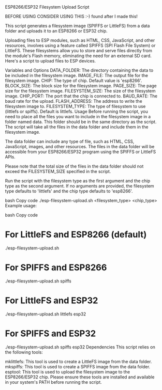 ESP8266/ESP32 Filesystem Upload Script

BEFORE USING CONSIDER USING THIS :-) found after I made this!

This script generates a filesystem image (SPIFFS or LittleFS) from a data folder and uploads it to an ESP8266 or ESP32 chip.

Uploading files to ESP modules, such as HTML, CSS, JavaScript, and other resources, involves using a feature called SPIFFS (SPI Flash File System) or LittleFS. These filesystems allow you to store and serve files directly from the module's Flash memory, eliminating the need for an external SD card. Here's a script to upload files to ESP devices.

Variables and Options
DATA_FOLDER: The directory containing the data to be included in the filesystem image.
IMAGE_FILE: The output file for the filesystem image.
CHIP: The type of chip. Default value is 'esp8266'.
BLOCK_SIZE: The block size for the filesystem image.
PAGE_SIZE: The page size for the filesystem image.
FILESYSTEM_SIZE: The size of the filesystem image.
CHIP_PORT: The port that the chip is connected to.
BAUD_RATE: The baud rate for the upload.
FLASH_ADDRESS: The address to write the filesystem image to.
FILESYSTEM_TYPE: The type of filesystem to use (littlefs or spiffs). Default is littlefs.
Usage
Before running the script, you need to place all the files you want to include in the filesystem image in a folder named data. This folder should be in the same directory as the script. The script will take all the files in the data folder and include them in the filesystem image.

The data folder can include any type of file, such as HTML, CSS, JavaScript, images, and other resources. The files in the data folder will be accessible from your ESP8266/ESP32 program using the SPIFFS or LittleFS APIs.

Please note that the total size of the files in the data folder should not exceed the FILESYSTEM_SIZE specified in the script.

Run the script with the filesystem type as the first argument and the chip type as the second argument. If no arguments are provided, the filesystem type defaults to 'littlefs' and the chip type defaults to 'esp8266'.

bash
Copy code
./esp-filesystem-upload.sh <filesystem_type> <chip_type>
Example usage:

bash
Copy code
# For LittleFS and ESP8266 (default)
./esp-filesystem-upload.sh

# For SPIFFS and ESP8266
./esp-filesystem-upload.sh spiffs

# For LittleFS and ESP32
./esp-filesystem-upload.sh littlefs esp32

# For SPIFFS and ESP32
./esp-filesystem-upload.sh spiffs esp32
Dependencies
This script relies on the following tools:

mklittlefs: This tool is used to create a LittleFS image from the data folder.
mkspiffs: This tool is used to create a SPIFFS image from the data folder.
esptool: This tool is used to upload the filesystem image to the ESP8266/ESP32 chip.
Please ensure these tools are installed and available in your system's PATH before running the script.